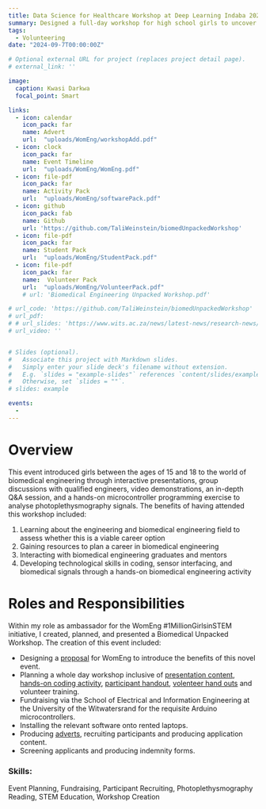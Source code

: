 ```yaml
---
title: Data Science for Healthcare Workshop at Deep Learning Indaba 2024
summary: Designed a full-day workshop for high school girls to uncover the field of biomedical engineering.
tags:
  - Volunteering
date: "2024-09-7T00:00:00Z"

# Optional external URL for project (replaces project detail page).
# external_link: ''

image:
  caption: Kwasi Darkwa
  focal_point: Smart

links:
  - icon: calendar
    icon_pack: far
    name: Advert
    url:  "uploads/WomEng/workshopAdd.pdf"
  - icon: clock
    icon_pack: far
    name: Event Timeline
    url:  "uploads/WomEng/WomEng.pdf"
  - icon: file-pdf
    icon_pack: far
    name: Activity Pack
    url:  "uploads/WomEng/softwarePack.pdf"
  - icon: github
    icon_pack: fab
    name: Github
    url: 'https://github.com/TaliWeinstein/biomedUnpackedWorkshop'
  - icon: file-pdf
    icon_pack: far
    name: Student Pack
    url:  "uploads/WomEng/StudentPack.pdf"
  - icon: file-pdf
    icon_pack: far
    name:  Volunteer Pack
    url:  "uploads/WomEng/VolunteerPack.pdf"
    # url: 'Biomedical Engineering Unpacked Workshop.pdf'

# url_code: 'https://github.com/TaliWeinstein/biomedUnpackedWorkshop'
# url_pdf: 
# # url_slides: 'https://www.wits.ac.za/news/latest-news/research-news/2021/2021-11/eie-open-day-2021.html'
# url_video: ''


# Slides (optional).
#   Associate this project with Markdown slides.
#   Simply enter your slide deck's filename without extension.
#   E.g. `slides = "example-slides"` references `content/slides/example-slides.md`.
#   Otherwise, set `slides = ""`.
# slides: example

events:
  - 
---
```



# Overview
This event introduced girls between the ages of 15 and 18 to the world of biomedical engineering through interactive presentations, group discussions with qualified engineers, video demonstrations, an in-depth Q&A session, and a hands-on microcontroller programming exercise to analyse photoplethysmography signals. The benefits of having attended this workshop included: <br/> 
1. Learning about the engineering and biomedical engineering field to assess whether
this is a viable career option <br/> 
2. Gaining resources to plan a career in biomedical engineering <br/> 
3. Interacting with biomedical engineering graduates and mentors <br/> 
4. Developing technological skills in coding, sensor interfacing, and biomedical signals
through a hands-on biomedical engineering activity

# Roles and Responsibilities

Within my role as ambassador for the WomEng #1MillionGirlsinSTEM initiative, I created, planned, and presented a Biomedical Unpacked Workshop. The creation of this event included:
- Designing a [proposal](proposal.pdf) for WomEng to introduce the benefits of this novel event.
- Planning a whole day workshop inclusive of [presentation content](/uploads/WomEng/slides.pdf), [hands-on coding activity](https://github.com/TaliWeinstein/biomedUnpackedWorkshop), [participant handout](/uploads/WomEng/StudentPack.pdf), [volenteer hand outs](/uploads/WomEng/VolunteerPack.pdf) and volunteer training.
- Fundraising via the School of Electrical and Information Engineering at the University of the Witwatersrand for the requisite Arduino microcontrollers.
- Installing the relevant software onto rented laptops.
- Producing [adverts](workshopAdd.pdf), recruiting participants and producing application content.
- Screening applicants and producing indemnity forms.


### Skills: 
Event Planning, Fundraising, Participant Recruiting, Photoplethysmography Reading, STEM Education, Workshop Creation